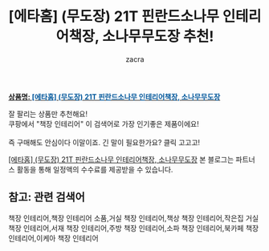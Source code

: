 ﻿---
layout: post
title:  "[에타홈] (무도장) 21T 핀란드소나무 인테리어책장, 소나무무도장 추천!"
author: zacra
categories: [ 아이템 ]
tags: [책장 인테리어,책장 인테리어 소품,거실 책장 인테리어,책상 책장 인테리어,작은집 거실 책장 인테리어,서재 책장 인테리어,주방 책장 인테리어,소파 책장 인테리어,북카페 책장 인테리어,이케아 책장 인테리어]
image: https://static.coupangcdn.com/image/vendor_inventory/479b/e975a7424a63f56a399664ceb9ba50bdbd32900f1627765e5a2e700b4403.jpg 
description: "쿠팡에서 책장 인테리어 관련 상품으로 가장 잘팔리는 제품 중 하나라는 사실!!."
rating: 4.5
---

<a href="https://link.coupang.com/re/AFFSDP?lptag=AF8407795&pageKey=221902914&itemId=694711616&vendorItemId=4776205351&traceid=V0-153-648a321c091bfbc9"><b>상품명: <font color='#01579B'>[에타홈] (무도장) 21T 핀란드소나무 인테리어책장, 소나무무도장</font></b></a>

잘 팔리는 상품만 추천해요!<br/>
쿠팡에서 "책장 인테리어" 이 검색어로 가장 인기좋은 제품이에요!<br/><br/>
즉 구매해도 안심이다 이말이죠. 긴 말이 필요한가요? 클릭 고고고! <br/>



<a href="https://link.coupang.com/re/AFFSDP?lptag=AF8407795&pageKey=221902914&itemId=694711616&vendorItemId=4776205351&traceid=V0-153-648a321c091bfbc9">[에타홈] (무도장) 21T 핀란드소나무 인테리어책장, 소나무무도장</a>
본 블로그는 파트너스 활동을 통해 일정액의 수수료를 제공받을 수 있습니다.

## 참고: 관련 검색어    
책장 인테리어,책장 인테리어 소품,거실 책장 인테리어,책상 책장 인테리어,작은집 거실 책장 인테리어,서재 책장 인테리어,주방 책장 인테리어,소파 책장 인테리어,북카페 책장 인테리어,이케아 책장 인테리어